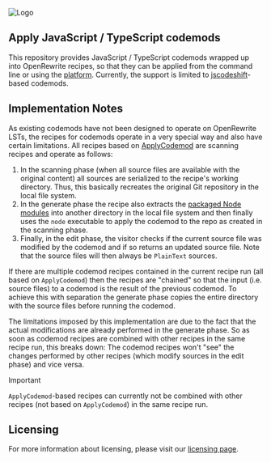 ![Logo](https://github.com/openrewrite/rewrite/raw/main/doc/logo-oss.png)
## Apply JavaScript / TypeScript codemods

This repository provides JavaScript / TypeScript codemods wrapped up into OpenRewrite recipes, so that they can be applied from the command line or using the [platform](https://app.moderne.io/).
Currently, the support is limited to [jscodeshift](https://github.com/facebook/jscodeshift)-based codemods.

## Implementation Notes

As existing codemods have not been designed to operate on OpenRewrite LSTs, the recipes for codemods operate in a very special way and also have certain limitations.
All recipes based on [ApplyCodemod](src/main/java/org/openrewrite/codemods/ApplyCodemod.java) are scanning recipes and operate as follows:
1. In the scanning phase (when all source files are available with the original content) all sources are serialized to the recipe's working directory.
Thus, this basically recreates the original Git repository in the local file system.
2. In the generate phase the recipe also extracts the [packaged Node modules](src/main/resources/codemods) into another directory in the local file system and then finally uses the `node` executable to apply the codemod to the repo as created in the scanning phase.
3. Finally, in the edit phase, the visitor checks if the current source file was modified by the codemod and if so returns an updated source file.
Note that the source files will then always be `PlainText` sources.

If there are multiple codemod recipes contained in the current recipe run (all based on `ApplyCodemod`) then the recipes are "chained" so that the input (i.e. source files) to a codemod is the result of the previous codemod. To achieve this with separation the generate phase copies the entire directory with the source files before running the codemod.

The limitations imposed by this implementation are due to the fact that the actual modifications are already performed in the generate phase. So as soon as codemod recipes are combined with other recipes in the same recipe run, this breaks down: The codemod recipes won't "see" the changes performed by other recipes (which modify sources in the edit phase) and vice versa.

> [!IMPORTANT]
> `ApplyCodemod`-based recipes can currently not be combined with other recipes (not based on `ApplyCodemod`) in the same recipe run.

## Licensing

For more information about licensing, please visit our [licensing page](https://docs.openrewrite.org/licensing/openrewrite-licensing).
